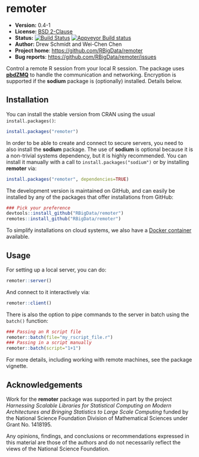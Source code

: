 # remoter

* **Version:** 0.4-1
* **License:** [BSD 2-Clause](http://opensource.org/licenses/BSD-2-Clause)
* **Status:** [![Build Status](https://travis-ci.org/snoweye/remoter.png)](https://travis-ci.org/snoweye/remoter) [![Appveyor Build status](https://ci.appveyor.com/api/projects/status/32r7s2skrgm9ubva?svg=true)](https://ci.appveyor.com/project/snoweye/remoter)
* **Author:** Drew Schmidt and Wei-Chen Chen
* **Project home**: https://github.com/RBigData/remoter
* **Bug reports**: https://github.com/RBigData/remoter/issues


Control a remote R session from your local R session.  The package uses [**pbdZMQ**](https://github.com/snoweye/pbdZMQ) to handle the communication and networking.  Encryption is supported if the **sodium** package is (optionally) installed.  Details below.





## Installation

You can install the stable version from CRAN using the usual `install.packages()`:

```r
install.packages("remoter")
```

In order to be able to create and connect to secure servers, you need to also install the **sodium** package.  The use of **sodium** is optional because it is a non-trivial systems dependency, but it is highly recommended.  You can install it manually with a call to `install.packages("sodium")` or by installing **remoter** via:

```r
install.packages("remoter", dependencies=TRUE)
```

The development version is maintained on GitHub, and can easily be installed by any of the packages that offer installations from GitHub:

```r
### Pick your preference
devtools::install_github("RBigData/remoter")
remotes::install_github("RBigData/remoter")
```

To simplify installations on cloud systems, we also have a [Docker container](https://github.com/RBigData/docker/tree/master/pbdr-remoter) available.




## Usage

For setting up a local server, you can do:

```r
remoter::server()
```

And connect to it interactively via:

```r
remoter::client()
```

There is also the option to pipe commands to the server in batch using the `batch()` function:

```r
### Passing an R script file
remoter::batch(file="my_rscript_file.r")
### Passing in a script manually
remoter::batch(script="1+1")
```

For more details, including working with remote machines, see the package vignette.





## Acknowledgements

Work for the **remoter** package was supported in part by the project *Harnessing Scalable Libraries for Statistical Computing on Modern Architectures and Bringing Statistics to Large Scale Computing* funded by the National Science Foundation Division of Mathematical Sciences under Grant No. 1418195.

Any  opinions,  findings,  and  conclusions  or  recommendations expressed  in  this  material  are those  of  the  authors  and  do  not necessarily  reflect  the  views  of  the  National  Science Foundation.
